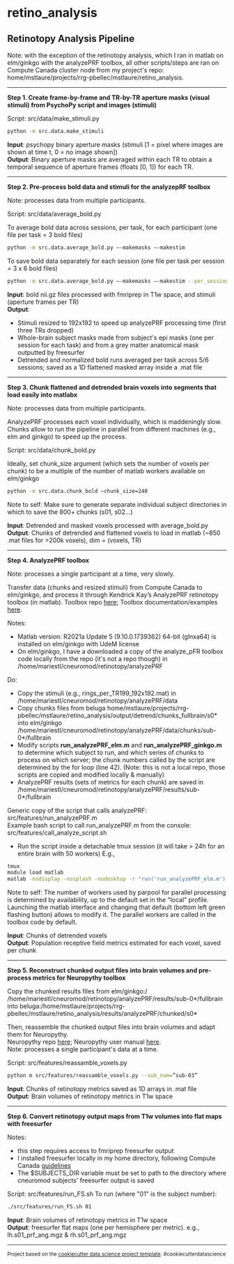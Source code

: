 retino_analysis
==============================

Retinotopy Analysis Pipeline
------------

Note: with the exception of the retinotopy analysis, which I ran in matlab on elm/ginkgo with the analyzePRF toolbox, all other scripts/steps are ran on Compute Canada cluster node from my project's repo:
home/mstlaure/projects/rrg-pbellec/mstlaure/retino_analysis.

------------
**Step 1. Create frame-by-frame and TR-by-TR aperture masks (visual stimuli) from PsychoPy script and images (stimuli)**

Script: src/data/make_stimuli.py

```bash
python -m src.data.make_stimuli
```

**Input**: psychopy binary aperture masks (stimuli [1 = pixel where images are shown at time t, 0 = no image shown]) \
**Output**: Binary aperture masks are averaged within each TR to obtain a temporal sequence of aperture frames (floats [0, 1]) for each TR. 

------------
**Step 2. Pre-process bold data and stimuli for the analyzepRF toolbox**

Note: processes data from multiple participants.

Script: src/data/average_bold.py

To average bold data across sessions, per task, for each participant (one file per task =  3 bold files)
```bash
python -m src.data.average_bold.py –-makemasks –-makestim
```

To save bold data separately for each session (one file per task per session = 3 x 6 bold files)
```bash
python -m src.data.average_bold.py –-makemasks –-makestim --per_session
```

**Input**: bold nii.gz files processed with fmriprep in T1w space, and stimuli (aperture frames per TR) \
**Output**: 
- Stimuli resized to 192x192 to speed up analyzePRF processing time (first three TRs dropped) 
- Whole-brain subject masks made from subject's epi masks (one per session for each task) and from a grey matter anatomical mask outputted by freesurfer
- Detrended and normalized bold runs averaged per task across 5/6 sessions; saved as a 1D flattened masked array inside a .mat file

------------
**Step 3. Chunk flattened and detrended brain voxels into segments that load easily into matlabx**

Note: processes data from multiple participants.

AnalyzePRF processes each voxel individually, which is maddeningly slow. Chunks allow to run the pipeline in parallel from different machines (e.g., elm and ginkgo) to speed up the process. 

Script: src/data/chunk_bold.py

Ideally, set chunk_size argument (which sets the number of voxels per chunk) to be a multiple of the number of matlab workers available on elm/ginkgo
```bash
python -m src.data.chunk_bold –chunk_size=240
```
Note to self: Make sure to generate separate individual subject directories in which to save the 800+ chunks (s01, s02...)


**Input**: Detrended and masked voxels processed with average_bold.py \
**Output**: Chunks of detrended and flattened voxels to load in matlab (~850 .mat files for >200k voxels), dim = (voxels, TR)

------------
**Step 4. AnalyzePRF toolbox**

Note: processes a single participant at a time, very slowly.

Transfer data (chunks and resized stimuli) from Compute Canada to elm/ginkgo, and process it through Kendrick Kay’s AnalyzePRF retinotopy toolbox (in matlab). Toolbox repo [here](https://github.com/cvnlab/analyzePRF); Toolbox documentation/examples [here](http://kendrickkay.net/analyzePRF/).

Notes: 
- Matlab version: R2021a Update 5 (9.10.0.1739362) 64-bit (glnxa64) is installed on elm/ginkgo with UdeM license
- On elm/ginkgo, I have a downloaded a copy of the analyze_pFR toolbox code locally from the repo (it's not a repo though) in /home/mariestl/cneuromod/retinotopy/analyzePRF

Do:
- Copy the stimuli (e.g., rings_per_TR199_192x192.mat) in /home/mariestl/cneuromod/retinotopy/analyzePRF/data
- Copy chunks files from beluga home/mstlaure/projects/rrg-pbellec/mstlaure/retino_analysis/output/detrend/chunks_fullbrain/s0* into elm/ginkgo /home/mariestl/cneuromod/retinotopy/analyzePRF/data/chunks/sub-0*/fullbrain
- Modify scripts **run_analyzePRF_elm.m** and **run_analyzePRF_ginkgo.m** to determine which subject to run, and which series of chunks to process on which server; the chunk numbers called by the script are determined by the for loop (line 42). (Note: this is not a local repo, those scripts are copied and modified locally & manually)
- AnalyzePRF results (sets of metrics for each chunk) are saved in /home/mariestl/cneuromod/retinotopy/analyzePRF/results/sub-0*/fullbrain

Generic copy of the script that calls analyzePRF: src/features/run_analyzePRF.m \
Example bash script to call run_analyzePRF.m from the console: src/features/call_analyze_script.sh

- Run the script inside a detachable tmux session (it will take > 24h for an entire brain with 50 workers)
E.g., 
```bash
tmux
module load matlab
matlab -nodisplay -nosplash -nodesktop -r "run('run_analyzePRF_elm.m'); exit;"
```

Note to self: The number of workers used by parpool for parallel processing is determined by availability, up to the default set in the "local" profile. Launching the matlab interface and changing that default (bottom left green flashing button) allows to modify it. The parallel workers are called in the toolbox code by default.

**Input**: Chunks of detrended voxels  \
**Output**: Population receptive field metrics estimated for each voxel, saved per chunk

------------
**Step 5. Reconstruct chunked output files into brain volumes and pre-process metrics for Neuropythy toolbox**

Copy the chunked results files from elm/ginkgo:/ /home/mariestl/cneuromod/retinotopy/analyzePRF/results/sub-0*/fullbrain 
into beluga:/home/mstlaure/projects/rrg-pbellec/mstlaure/retino_analysis/results/analyzePRF/chunked/s0*

Then, reassemble the chunked output files into brain volumes and adapt them for Neuropythy. \
Neuropythy repo [here](https://github.com/noahbenson/neuropythy); Neuropythy user manual [here](https://osf.io/knb5g/wiki/Usage/).\
Note: processes a single participant's data at a time.

Script: src/features/reassamble_voxels.py
```bash
python m src/features/reassamble_voxels.py --sub_num=”sub-03” 
```

**Input**: Chunks of retinotopy metrics saved as 1D arrays in .mat file \
**Output**: Brain volumes of retinotopy metrics in T1w space


------------
**Step 6. Convert retinotopy output maps from T1w volumes into flat maps with freesurfer**

Notes: 
- this step requires access to fmriprep freesurfer output
- I installed freesurfer locally in my home directory, following Compute Canada [guidelines](https://docs.computecanada.ca/wiki/FreeSurfer)
- The $SUBJECTS_DIR variable must be set to path to the directory where cneuromod subjects' freesurfer output is saved

Script: src/features/run_FS.sh
To run (where "01" is the subject number):
```bash
./src/features/run_FS.sh 01  
```

**Input**: Brain volumes of retinotopy metrics in T1w space \
**Output**: freesurfer flat maps (one per hemisphere per metric). e.g., lh.s01_prf_ang.mgz & rh.s01_prf_ang.mgz


--------

<p><small>Project based on the <a target="_blank" href="https://drivendata.github.io/cookiecutter-data-science/">cookiecutter data science project template</a>. #cookiecutterdatascience</small></p>
